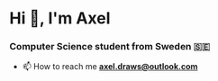 <h1>Hi 👋, I'm Axel</h1>
<h3>Computer Science student from Sweden 🇸🇪</h3>


- 📫 How to reach me **axel.draws@outlook.com**



